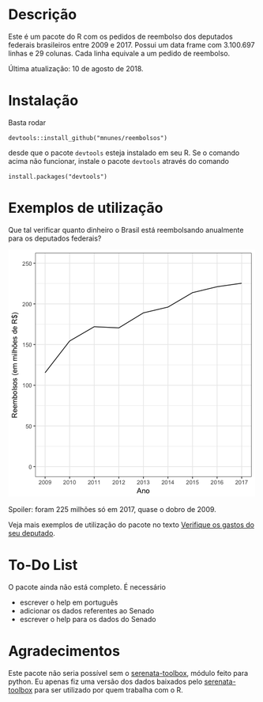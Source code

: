 # Descrição

Este é um pacote do R com os pedidos de reembolso dos deputados federais brasileiros entre 2009 e 2017. Possui um data frame com 3.100.697 linhas e 29 colunas. Cada linha equivale a um pedido de reembolso.

Última atualização: 10 de agosto de 2018.

# Instalação

Basta rodar

    devtools::install_github("mnunes/reembolsos")
    
desde que o pacote `devtools` esteja instalado em seu R. Se o comando acima não funcionar, instale o pacote `devtools` através do comando

    install.packages("devtools")
    
    
# Exemplos de utilização

Que tal verificar quanto dinheiro o Brasil está reembolsando anualmente para os deputados federais?

![alt text](imagens/reembolsos_totais.png "Como criar um novo relatório - Figura 1")

Spoiler: foram 225 milhões só em 2017, quase o dobro de 2009.

Veja mais exemplos de utilização do pacote no texto [Verifique os gastos do seu deputado](http://marcusnunes.me/controle-de-gastos-publicos-como-verificar-quanto-os-deputados-federais-estao-gastando/).

# To-Do List

O pacote ainda não está completo. É necessário 

* escrever o help em português
* adicionar os dados referentes ao Senado
* escrever o help para os dados do Senado


# Agradecimentos

Este pacote não seria possível sem o [serenata-toolbox](https://github.com/okfn-brasil/serenata-toolbox), módulo feito para python. Eu apenas fiz uma versão dos dados baixados pelo [serenata-toolbox](https://github.com/okfn-brasil/serenata-toolbox) para ser utilizado por quem trabalha com o R.
